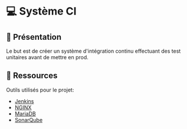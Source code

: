 # :computer: Système CI

## :closed_book: Présentation

Le but est de créer un système d'intégration continu effectuant des test unitaires avant de mettre en prod.


## :ledger: Ressources

Outils utilisés pour le projet:

* [Jenkins](https://www.jenkins.io/)  
* [NGINX](https://www.nginx.com/)  
* [MariaDB](https://mariadb.com/)  
* [SonarQube](https://www.sonarqube.org/)  
